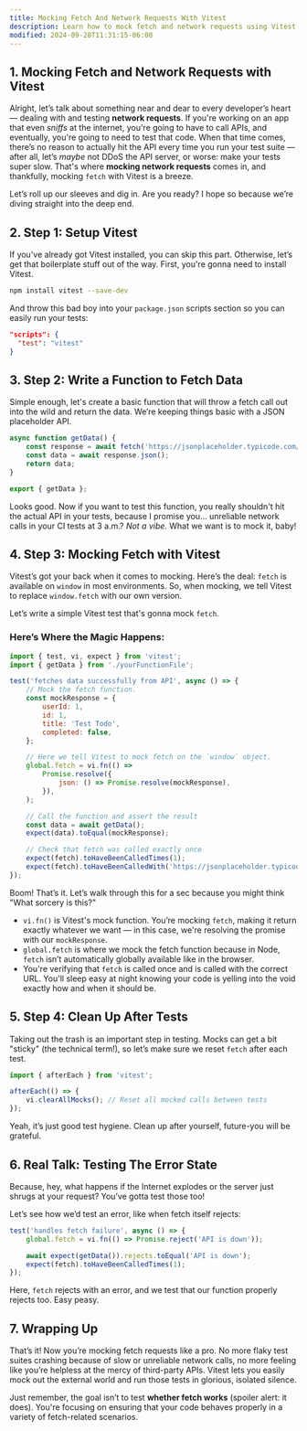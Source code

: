 ```yaml
---
title: Mocking Fetch And Network Requests With Vitest
description: Learn how to mock fetch and network requests using Vitest.
modified: 2024-09-28T11:31:15-06:00
---
```


## 1. Mocking Fetch and Network Requests with Vitest

Alright, let’s talk about something near and dear to every developer’s heart — dealing with and testing **network requests**. If you're working on an app that even *sniffs* at the internet, you're going to have to call APIs, and eventually, you're going to need to test that code. When that time comes, there’s no reason to actually hit the API every time you run your test suite — after all, let’s *maybe* not DDoS the API server, or worse: make your tests super slow. That's where **mocking network requests** comes in, and thankfully, mocking `fetch` with Vitest is a breeze.

Let’s roll up our sleeves and dig in. Are you ready? I hope so because we’re diving straight into the deep end.

## 2. Step 1: Setup Vitest

If you've already got Vitest installed, you can skip this part. Otherwise, let’s get that boilerplate stuff out of the way. First, you're gonna need to install Vitest.

```bash
npm install vitest --save-dev
```

And throw this bad boy into your `package.json` scripts section so you can easily run your tests:

```json
"scripts": {
  "test": "vitest"
}
```

## 3. Step 2: Write a Function to Fetch Data

Simple enough, let's create a basic function that will throw a fetch call out into the wild and return the data. We’re keeping things basic with a JSON placeholder API.

```javascript
async function getData() {
	const response = await fetch('https://jsonplaceholder.typicode.com/todos/1');
	const data = await response.json();
	return data;
}

export { getData };
```

Looks good. Now if you want to test this function, you really shouldn't hit the actual API in your tests, because I promise you… unreliable network calls in your CI tests at 3 a.m.? *Not a vibe.* What we want is to mock it, baby!

## 4. Step 3: Mocking Fetch with Vitest

Vitest’s got your back when it comes to mocking. Here’s the deal: `fetch` is available on `window` in most environments. So, when mocking, we tell Vitest to replace `window.fetch` with our own version.

Let’s write a simple Vitest test that's gonna mock `fetch`.

### Here’s Where the Magic Happens:

```javascript
import { test, vi, expect } from 'vitest';
import { getData } from './yourFunctionFile';

test('fetches data successfully from API', async () => {
	// Mock the fetch function.
	const mockResponse = {
		userId: 1,
		id: 1,
		title: 'Test Todo',
		completed: false,
	};

	// Here we tell Vitest to mock fetch on the `window` object.
	global.fetch = vi.fn(() =>
		Promise.resolve({
			json: () => Promise.resolve(mockResponse),
		}),
	);

	// Call the function and assert the result
	const data = await getData();
	expect(data).toEqual(mockResponse);

	// Check that fetch was called exactly once
	expect(fetch).toHaveBeenCalledTimes(1);
	expect(fetch).toHaveBeenCalledWith('https://jsonplaceholder.typicode.com/todos/1');
});
```

Boom! That’s it. Let’s walk through this for a sec because you might think "What sorcery is this?"

- `vi.fn()` is Vitest's mock function. You’re mocking `fetch`, making it return exactly whatever we want — in this case, we're resolving the promise with our `mockResponse`.
- `global.fetch` is where we mock the fetch function because in Node, `fetch` isn’t automatically globally available like in the browser.
- You're verifying that `fetch` is called once and is called with the correct URL. You'll sleep easy at night knowing your code is yelling into the void exactly how and when it should be.

## 5. Step 4: Clean Up After Tests

Taking out the trash is an important step in testing. Mocks can get a bit "sticky" (the technical term!), so let’s make sure we reset `fetch` after each test.

```javascript
import { afterEach } from 'vitest';

afterEach(() => {
	vi.clearAllMocks(); // Reset all mocked calls between tests
});
```

Yeah, it’s just good test hygiene. Clean up after yourself, future-you will be grateful.

## 6. Real Talk: Testing The Error State

Because, hey, what happens if the Internet explodes or the server just shrugs at your request? You’ve gotta test those too!

Let’s see how we’d test an error, like when fetch itself rejects:

```javascript
test('handles fetch failure', async () => {
	global.fetch = vi.fn(() => Promise.reject('API is down'));

	await expect(getData()).rejects.toEqual('API is down');
	expect(fetch).toHaveBeenCalledTimes(1);
});
```

Here, `fetch` rejects with an error, and we test that our function properly rejects too. Easy peasy.

## 7. Wrapping Up

That’s it! Now you’re mocking fetch requests like a pro. No more flaky test suites crashing because of slow or unreliable network calls, no more feeling like you’re helpless at the mercy of third-party APIs. Vitest lets you easily mock out the external world and run those tests in glorious, isolated silence.

Just remember, the goal isn’t to test **whether fetch works** (spoiler alert: it does). You're focusing on ensuring that your code behaves properly in a variety of fetch-related scenarios.

```ts
```

